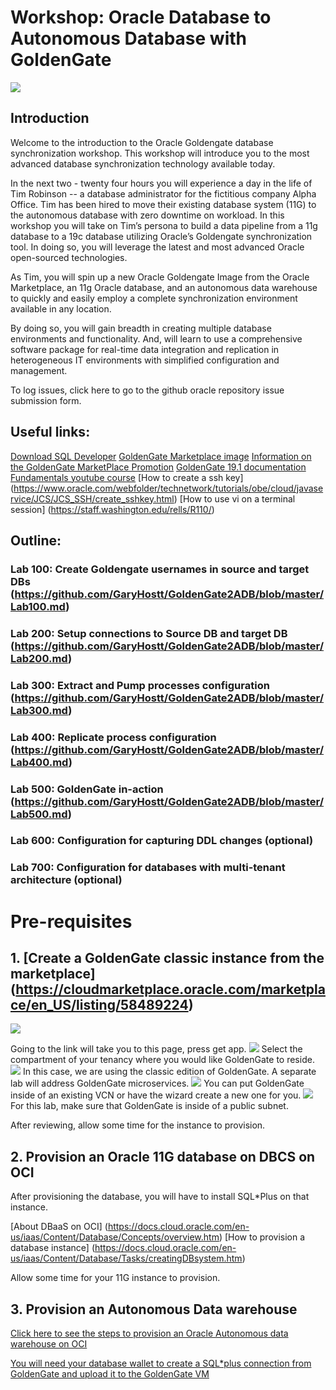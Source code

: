 # Workshop: Oracle Database to Autonomous Database with GoldenGate

![](screenshots/1.jpg)

## Introduction

Welcome to the introduction to the Oracle Goldengate database synchronization workshop. This workshop will introduce you to the most advanced database synchronization technology available today.

In the next two - twenty four hours you will experience a day in the life of Tim Robinson -- a database administrator for the fictitious company Alpha Office. Tim has been hired to move their existing database system (11G) to the autonomous database with zero downtime on workload. In this workshop you will take on Tim’s persona to build a data pipeline from a 11g database to a 19c database utilizing Oracle’s Goldengate synchronization tool. In doing so, you will leverage the latest and most advanced Oracle open-sourced technologies.

As Tim, you will spin up a new Oracle Goldengate Image from the Oracle Marketplace, an 11g Oracle database, and an autonomous data warehouse to quickly and easily employ a complete synchronization environment available in any location.

By doing so, you will gain breadth in creating multiple database environments and functionality. And, will learn to use a comprehensive software package for real-time data integration and replication in heterogeneous IT environments with simplified configuration and management. 

To log issues, click here to go to the github oracle repository issue submission form.

## Useful links:
[Download SQL Developer](https://www.oracle.com/technetwork/developer-tools/sql-developer/downloads/index.html)
[GoldenGate Marketplace image](https://cloudmarketplace.oracle.com/marketplace/en_US/listing/58489224)
[Information on the GoldenGate MarketPlace Promotion](https://blogs.oracle.com/dataintegration/free-goldengate-software-on-oci-marketplace)
[GoldenGate 19.1 documentation](https://docs.oracle.com/en/middleware/goldengate/core/19.1/index.html)
[Fundamentals youtube course](
https://www.youtube.com/watch?v=uQ8eKJmPfwY&list=PL3Hc8S1SG2ATGktXhC3WA5YYVI_wBcFYR)
[How to create a ssh key] (https://www.oracle.com/webfolder/technetwork/tutorials/obe/cloud/javaservice/JCS/JCS_SSH/create_sshkey.html)
[How to use vi on a terminal session] (https://staff.washington.edu/rells/R110/)

## Outline:

### Lab 100: Create Goldengate usernames in source and target DBs (https://github.com/GaryHostt/GoldenGate2ADB/blob/master/Lab100.md)
### Lab 200: Setup connections to Source DB and target DB (https://github.com/GaryHostt/GoldenGate2ADB/blob/master/Lab200.md)
### Lab 300: Extract and Pump processes configuration (https://github.com/GaryHostt/GoldenGate2ADB/blob/master/Lab300.md)
### Lab 400: Replicate process configuration (https://github.com/GaryHostt/GoldenGate2ADB/blob/master/Lab400.md)
### Lab 500: GoldenGate in-action (https://github.com/GaryHostt/GoldenGate2ADB/blob/master/Lab500.md)
### Lab 600: Configuration for capturing DDL changes (optional)
### Lab 700: Configuration for databases with multi-tenant architecture (optional)

# Pre-requisites

## 1.	[Create a GoldenGate classic instance from the marketplace] (https://cloudmarketplace.oracle.com/marketplace/en_US/listing/58489224)

![](screenshots/1.png)

Going to the link will take you to this page, press get app.
![](screenshots/2.png)
Select the compartment of your tenancy where you would like GoldenGate to reside. 
![](screenshots/3.png)
In this case, we are using the classic edition of GoldenGate. A separate lab will address GoldenGate microservices.
![](screenshots/4.png)
You can put GoldenGate inside of an existing VCN or have the wizard create a new one for you. 
![](screenshots/5.png)
For this lab, make sure that GoldenGate is inside of a public subnet. 

After reviewing, allow some time for the instance to provision. 

## 2. Provision an Oracle 11G database on DBCS on OCI

After provisioning the database, you will have to install SQL*Plus on that instance. 

[About DBaaS on OCI] (https://docs.cloud.oracle.com/en-us/iaas/Content/Database/Concepts/overview.htm)
[How to provision a database instance] (https://docs.cloud.oracle.com/en-us/iaas/Content/Database/Tasks/creatingDBsystem.htm)

Allow some time for your 11G instance to provision.

## 3. Provision an Autonomous Data warehouse

[Click here to see the steps to provision an Oracle Autonomous data warehouse on OCI](https://oracle.github.io/learning-library/workshops/journey4-adwc/?page=LabGuide1.md)

[You will need your database wallet to create a SQL*plus connection from GoldenGate and upload it to the GoldenGate VM](
https://oracle.github.io/learning-library/workshops/journey4-adwc/?page=README.md) 
